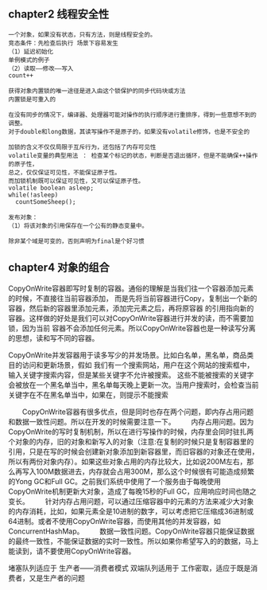 ## chapter2  线程安全性
```
一个对象，如果没有状态，只有方法，则是线程安全的。
竞态条件：先检查后执行 场景下容易发生
（1）延迟初始化
单例模式的例子
（2）读取——修改——写入
count++

获得对象内置锁的唯一途径是进入由这个锁保护的同步代码块或方法
内置锁是可重入的

在没有同步的情况下，编译器、处理器可能对操作的执行顺序进行重排序，得到一些意想不到的调整。
对于double和long数据，其读写操作不是原子的，如果没有volatile修饰，也是不安全的

加锁的含义不仅仅局限于互斥行为，还包括了内存可见性
volatile变量的典型用法 ： 检查某个标记的状态，判断是否退出循环，但是不能确保++操作的原子性，
总之，仅仅保证可见性，不能保证原子性。
而加锁机制既可以保证可见性，又可以保证原子性。
volatile boolean asleep;
while(!asleep)
  countSomeSheep();

发布对象：
（1）将该对象的引用保存在一个公有的静态变量中。

除非某个域是可变的，否则声明为final是个好习惯
```
## chapter4  对象的组合
CopyOnWrite容器即写时复制的容器。通俗的理解是当我们往一个容器添加元素的时候，不直接往当前容器添加，
而是先将当前容器进行Copy，复制出一个新的容器，然后新的容器里添加元素，添加完元素之后，再将原容器
的引用指向新的容器。这样做的好处是我们可以对CopyOnWrite容器进行并发的读，而不需要加锁，因为当前
容器不会添加任何元素。所以CopyOnWrite容器也是一种读写分离的思想，读和写不同的容器。

CopyOnWrite并发容器用于读多写少的并发场景。比如白名单，黑名单，商品类目的访问和更新场景，假如
我们有一个搜索网站，用户在这个网站的搜索框中，输入关键字搜索内容，但是某些关键字不允许被搜索。
这些不能被搜索的关键字会被放在一个黑名单当中，黑名单每天晚上更新一次。当用户搜索时，会检查当前
关键字在不在黑名单当中，如果在，则提示不能搜索

　　CopyOnWrite容器有很多优点，但是同时也存在两个问题，即内存占用问题和数据一致性问题。所以在开发的时候需要注意一下。
　　内存占用问题。因为CopyOnWrite的写时复制机制，所以在进行写操作的时候，内存里会同时驻扎两个对象的内存，旧的对象和新写入的对象（注意:在复制的时候只是复制容器里的引用，只是在写的时候会创建新对象添加到新容器里，而旧容器的对象还在使用，所以有两份对象内存）。如果这些对象占用的内存比较大，比如说200M左右，那么再写入100M数据进去，内存就会占用300M，那么这个时候很有可能造成频繁的Yong GC和Full GC。之前我们系统中使用了一个服务由于每晚使用CopyOnWrite机制更新大对象，造成了每晚15秒的Full GC，应用响应时间也随之变长。
　　针对内存占用问题，可以通过压缩容器中的元素的方法来减少大对象的内存消耗，比如，如果元素全是10进制的数字，可以考虑把它压缩成36进制或64进制。或者不使用CopyOnWrite容器，而使用其他的并发容器，如ConcurrentHashMap。
　　数据一致性问题。CopyOnWrite容器只能保证数据的最终一致性，不能保证数据的实时一致性。所以如果你希望写入的的数据，马上能读到，请不要使用CopyOnWrite容器。



堵塞队列适应于  生产者——消费者模式
双端队列适用于  工作密取，适应于既是消费者，又是生产者的问题
